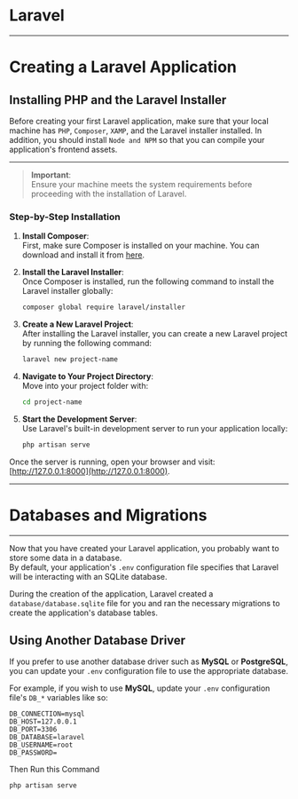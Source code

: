 # Laravel

---


<a name="section-1"></a>
# Creating a Laravel Application

## Installing PHP and the Laravel Installer

Before creating your first Laravel application, make sure that your local machine has `PHP`, `Composer`, `XAMP`, and the Laravel installer installed.
In addition, you should install `Node and NPM` so that you can compile your application's frontend assets.

---

> **Important**:  
> Ensure your machine meets the system requirements before proceeding with the installation of Laravel.

### Step-by-Step Installation

1. **Install Composer**:  
   First, make sure Composer is installed on your machine. You can download and install it from [here](https://getcomposer.org/).

2. **Install the Laravel Installer**:  
   Once Composer is installed, run the following command to install the Laravel installer globally:

   ```bash
   composer global require laravel/installer

3. **Create a New Laravel Project**:  
   After installing the Laravel installer, you can create a new Laravel project by running the following command:

   ```bash
   laravel new project-name

4. **Navigate to Your Project Directory**:  
   Move into your project folder with:

   ```bash
   cd project-name

5. **Start the Development Server**:  
   Use Laravel's built-in development server to run your application locally:

   ```bash
   php artisan serve

Once the server is running, open your browser and visit: [http://127.0.0.1:8000](http://127.0.0.1:8000).

<larecipe-progress type="success" :value="100"></larecipe-progress>

---

# Databases and Migrations

---

Now that you have created your Laravel application, you probably want to store some data in a database.  
By default, your application's `.env` configuration file specifies that Laravel will be interacting with an SQLite database.

During the creation of the application, Laravel created a `database/database.sqlite` file for you and ran the necessary migrations to create the application's database tables.

## Using Another Database Driver

 If you prefer to use another database driver such as **MySQL** or **PostgreSQL**, you can update your `.env` configuration file to use the appropriate database.

For example, if you wish to use **MySQL**, update your `.env` configuration file's `DB_*` variables like so:

```env
DB_CONNECTION=mysql
DB_HOST=127.0.0.1
DB_PORT=3306
DB_DATABASE=laravel
DB_USERNAME=root
DB_PASSWORD=
```
 Then Run this Command
```bash
php artisan serve
```



